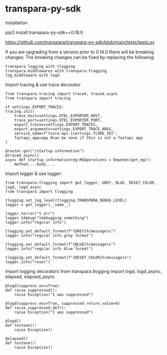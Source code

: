 # transpara-py-sdk
installation 


pip3 install transpara-py-sdk==0.18.0

https://github.com/transpara/transpara-py-sdk/blob/main/tests/tests.py

If you are upgrading from a version prior to 0.14.0 there will be breaking changes:
The breaking changes can be fixed by replacing the following:   

    transpara_logging with tlogging
    transpara.middlewares with transpara.tlogging
    log_middleware with logd


Import tracing & use trace decorator

    from transpara.tracing import traced, traced_async
    from transpara import tracing

    if settings.EXPORT_TRACES:
    tracing.init(
        trace_host=settings.OTEL_EXPORTER_HOST, 
        trace_port=settings.OTEL_EXPORTER_PORT,
        export_traces=settings.EXPORT_TRACES, 
        export_arguments=settings.EXPORT_TRACE_ARGS,
        service_name=f"tcore-api-{settings.TCORE_ID}", 
        fastapi_app=app #can be none if this is not a fastapi app
    )

    @router.get("/startup-information")
    @traced_async()
    async def startup_information(mg:MGOperations = Depends(get_mg)):
        method....body....
        
Import logger & use logger:

    from transpara.tlogging import get_logger, GREY, BLUE, RESET_COLOR, logd, logd_async
    from transpara import tlogging

    tlogging.set_log_level(tlogging.TRANSPARA_DEBUG_LEVEL)
    logger = get_logger(__name__)

    logger.terror("t err")
    logger.tdebug("tdebugging something")
    logger.info("regular info")

    tlogging.set_default_format(f"{GREY}%(message)s")
    logger.info("regular info grey format")

    tlogging.set_default_format(f"{BLUE}%(message)s")
    logger.info("regular info blue format")

    tlogging.set_default_format(f"{RESET_COLOR}%(message)s")
    logger.info("reset")

Import logging decorators 
    from transpara.tlogging import logd, logd_async, elapsed, elapsed_async

    @logd(suppress_exc=True)
    def raise_suppressed():
        raise Exception("I was suppressed")

    @logd(suppress_exc=True, suppressed_return_value=0)
    def raise_suppressed_def():
        raise Exception("I was suppressed")

    @logd()
    def testone():
        raise Exception()

    @elapsed()
    def testone():
        raise Exception()
